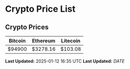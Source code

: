 # Crypto Price List

## Crypto Prices
| Bitcoin | Ethereum | Litecoin |
| ------- | -------- | -------- |
| $94900 | $3278.16 | $103.08 |
**Last Updated:** 2025-01-12 16:35 UTC
**Last Updated:** $DATE$

